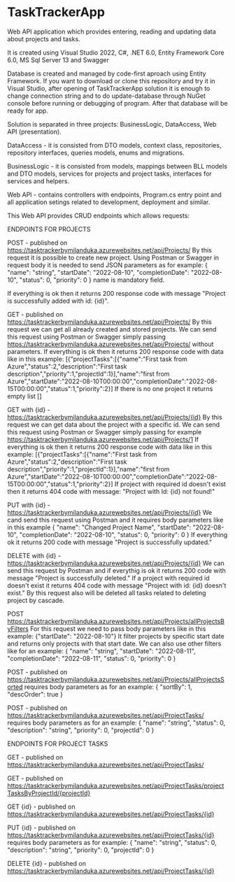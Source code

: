 # TaskTrackerApp
Web API application which provides entering, reading and updating data about projects and tasks.

It is created using Visual Studio 2022, C#, .NET 6.0, Entity Framework Core 6.0, MS Sql Server 13 and Swagger

Database is created and managed by code-first aproach using Entity Framework.
If you want to download or clone this repository and try it in Visual Studio, after opening of TaskTrackerApp solution 
it is enough to change connection string and to do update-database through NuGet console before running or debugging of program. 
After that database will be ready for app.

Solution is separated in three projects:
BusinessLogic,
DataAccess,
Web API (presentation).

DataAccess - it is consisted from DTO models, context class, repositories, repository interfaces, queries models, enums and migrations.

BusinessLogic - it is consisted from models, mappings between BLL models and DTO models, services for projects and project tasks, interfaces for services and helpers.

Web API - contains controllers with endpoints, Program.cs entry point and all application setings related to development, deployment and similar.

This Web API provides CRUD endpoints which allows requests:

ENDPOINTS FOR PROJECTS

POST - published on https://tasktrackerbymilanduka.azurewebsites.net/api/Projects/ 
By this request it is possible to create new project. 
Using Postman or Swagger in request body it is needed to send JSON parameters as for example:
{
  "name": "string",
  "startDate": "2022-08-10",
  "completionDate": "2022-08-10",
  "status": 0,
  "priority": 0
}
name is mandatory field.

If everything is ok then it returns 200 response code with message "Project is successfully added with id: {id}".

GET - published on https://tasktrackerbymilanduka.azurewebsites.net/api/Projects/
By this request we can get all already created and stored projects.
We can send this request using Postman or Swagger simply passing https://tasktrackerbymilanduka.azurewebsites.net/api/Projects/ without parameters.
If everything is ok then it returns 200 response code with data like in this example:
[{"projectTasks":[{"name":"First task from Azure","status":2,"description":"First task description","priority":1,"projectId":1}],"name":"first from Azure","startDate":"2022-08-10T00:00:00","completionDate":"2022-08-15T00:00:00","status":1,"priority":2}]
If there is no one project it returns empty list []

GET with {id} - https://tasktrackerbymilanduka.azurewebsites.net/api/Projects/{id}
By this request we can get data about the project with a specific id.
We can send this request using Postman or Swagger simply passing for example https://tasktrackerbymilanduka.azurewebsites.net/api/Projects/1
If everything is ok then it returns 200 response code with data like in this example:
[{"projectTasks":[{"name":"First task from Azure","status":2,"description":"First task description","priority":1,"projectId":1}],"name":"first from Azure","startDate":"2022-08-10T00:00:00","completionDate":"2022-08-15T00:00:00","status":1,"priority":2}]
If project with required id doesn't exist then it returns 404 code with message:
"Project with Id: {id} not found!"

PUT with {id} - https://tasktrackerbymilanduka.azurewebsites.net/api/Projects/{id}
We cand send this request using Postman and it requires body parameters like in this example 
{
  "name": "Changed Project Name",
  "startDate": "2022-08-10",
  "completionDate": "2022-08-10",
  "status": 0,
  "priority": 0
}
If everything ok it returns 200 code with message "Project is successfully updated."

DELETE with {id} - https://tasktrackerbymilanduka.azurewebsites.net/api/Projects/{id}
We can send this request by Postman and if everythig is ok it returns 200 code with message "Project is successfully deleted."
If a project with required id doesn't exist it returns 404 code with message "Project with id: {id} doesn't exist."
By this request also will be deleted all tasks related to deleting project by cascade.

POST https://tasktrackerbymilanduka.azurewebsites.net/api/Projects/allProjectsByFilters
For this request we need to pass body parameters like in this example:
{"startDate": "2022-08-10"}
It filter projects by specific start date and returns only projects with that start date.
We can also use other filters like for an example:
{
  "name": "string",
  "startDate": "2022-08-11",
  "completionDate": "2022-08-11",
  "status": 0,
  "priority": 0
}

POST - published on https://tasktrackerbymilanduka.azurewebsites.net/api/Projects/allProjectsSorted
requires body parameters as for an example:
{
  "sortBy": 1,
  "descOrder": true
}

POST - published on https://tasktrackerbymilanduka.azurewebsites.net/api/ProjectTasks/
requires body parameters as for an example:
{
  "name": "string",
  "status": 0,
  "description": "string",
  "priority": 0,
  "projectId": 0
}

ENDPOINTS FOR PROJECT TASKS

GET - published on https://tasktrackerbymilanduka.azurewebsites.net/api/ProjectTasks/

GET - published on https://tasktrackerbymilanduka.azurewebsites.net/api/ProjectTasks/projectTasksByProjectId/{projectId}

GET {id} - published on https://tasktrackerbymilanduka.azurewebsites.net/api/ProjectTasks/{id}

PUT {id} - published on https://tasktrackerbymilanduka.azurewebsites.net/api/ProjectTasks/{id}
requires body parameters as for example:
{
  "name": "string",
  "status": 0,
  "description": "string",
  "priority": 0,
  "projectId": 0
}

DELETE {id} - published on https://tasktrackerbymilanduka.azurewebsites.net/api/ProjectTasks/{id}
